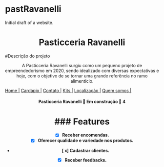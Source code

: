# pastRavanelli
Initial draft of a website.

<h1 align="center">Pasticceria Ravanelli</h1>

#Descrição do projeto
<p align="center">A Pasticceria Ravanelli surgiu como um pequeno projeto de empreendedorismo em 2020, sendo idealizado com diversas expectativas e hoje, com o objetivo de se tornar uma grande referência no ramo alimentício.</p>

 <!--te-->
<div id="area-menu" >
			<a href="index.html"> Home |</a>
			<a href="cardapio.html"> Cardápio |</a>
			<a href="contato.html"> Contato |</a>
			<a href="kit.html"> Kits |</a>
			<a href="localizacao.html"> Localização |</a>
			<a href="quem-somos.html"> Quem somos |</a>
</div>
<!--te-->

<h4 align="center">
  Pasticceria Ravanelli 🚧 Em construção 🚧
  <h/>4
  
# ### Features

-[x] Receber encomendas.
- [x] Oferecer qualidade e variedade nos produtos.
- [ x] Cadastrar clientes. 
- [x] Receber feedbacks.


